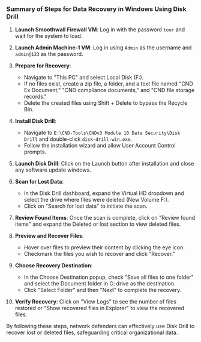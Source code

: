 ### Summary of Steps for Data Recovery in Windows Using Disk Drill

1. **Launch Smoothwall Firewall VM**: Log in with the password `toor` and wait for the system to load.

2. **Launch Admin Machine-1 VM**: Log in using `Admin` as the username and `admin@123` as the password.

3. **Prepare for Recovery**:
   - Navigate to "This PC" and select Local Disk (F:).
   - If no files exist, create a zip file, a folder, and a text file named "CND Ex Document," "CND compliance documents," and "CND file storage records."
   - Delete the created files using Shift + Delete to bypass the Recycle Bin.

4. **Install Disk Drill**:
   - Navigate to `E:\CND-Tools\CNDv3 Module 10 Data Security\Disk Drill` and double-click `disk-drill-win.exe`.
   - Follow the installation wizard and allow User Account Control prompts.

5. **Launch Disk Drill**: Click on the Launch button after installation and close any software update windows.

6. **Scan for Lost Data**:
   - In the Disk Drill dashboard, expand the Virtual HD dropdown and select the drive where files were deleted (New Volume F:).
   - Click on "Search for lost data" to initiate the scan.

7. **Review Found Items**: Once the scan is complete, click on "Review found items" and expand the Deleted or lost section to view deleted files.

8. **Preview and Recover Files**:
   - Hover over files to preview their content by clicking the eye icon.
   - Checkmark the files you wish to recover and click "Recover."

9. **Choose Recovery Destination**:
   - In the Choose Destination popup, check "Save all files to one folder" and select the Document folder in C: drive as the destination.
   - Click "Select Folder" and then "Next" to complete the recovery.

10. **Verify Recovery**: Click on "View Logs" to see the number of files restored or "Show recovered files in Explorer" to view the recovered files.

By following these steps, network defenders can effectively use Disk Drill to recover lost or deleted files, safeguarding critical organizational data.